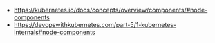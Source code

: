 - https://kubernetes.io/docs/concepts/overview/components/#node-components
- https://devopswithkubernetes.com/part-5/1-kubernetes-internals#node-components

